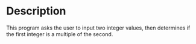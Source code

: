 # Description
This program asks the user to input two integer values, then determines if the first integer is a multiple of the second.

